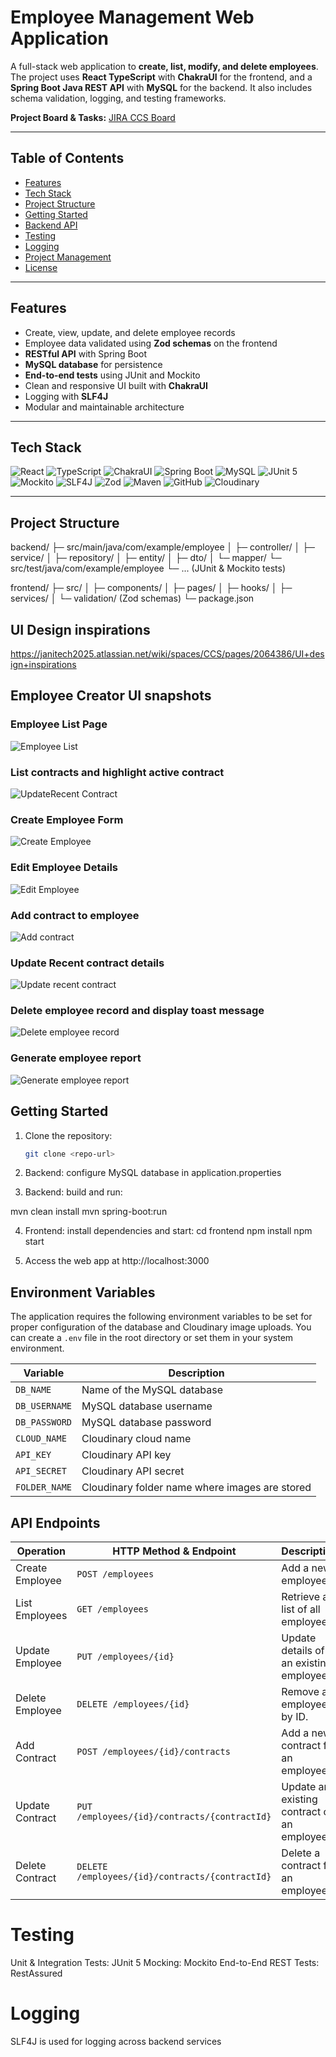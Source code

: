 # Employee Management Web Application

A full-stack web application to **create, list, modify, and delete employees**. The project uses **React TypeScript** with **ChakraUI** for the frontend, and a **Spring Boot Java REST API** with **MySQL** for the backend. It also includes schema validation, logging, and testing frameworks.

**Project Board & Tasks:** [JIRA CCS Board](https://janitech2025.atlassian.net/jira/software/projects/CCS/boards/1)

---

## Table of Contents

- [Features](#features)
- [Tech Stack](#tech-stack)
- [Project Structure](#project-structure)
- [Getting Started](#getting-started)
- [Backend API](#backend-api)
- [Testing](#testing)
- [Logging](#logging)
- [Project Management](#project-management)
- [License](#license)

---

## Features

- Create, view, update, and delete employee records
- Employee data validated using **Zod schemas** on the frontend
- **RESTful API** with Spring Boot
- **MySQL database** for persistence
- **End-to-end tests** using JUnit and Mockito
- Clean and responsive UI built with **ChakraUI**
- Logging with **SLF4J**
- Modular and maintainable architecture

---

## Tech Stack

![React](https://img.shields.io/badge/React-61DAFB?style=for-the-badge&logo=react&logoColor=black)
![TypeScript](https://img.shields.io/badge/TypeScript-3178C6?style=for-the-badge&logo=typescript&logoColor=white)
![ChakraUI](https://img.shields.io/badge/ChakraUI-319795?style=for-the-badge&logo=chakra-ui&logoColor=white)
![Spring Boot](https://img.shields.io/badge/Spring%20Boot-6DB33F?style=for-the-badge&logo=spring&logoColor=white)
![MySQL](https://img.shields.io/badge/MySQL-4479A1?style=for-the-badge&logo=mysql&logoColor=white)
![JUnit 5](https://img.shields.io/badge/JUnit_5-25A162?style=for-the-badge&logo=junit5&logoColor=white)
![Mockito](https://img.shields.io/badge/Mockito-00C853?style=for-the-badge&logo=mockito&logoColor=white)
![SLF4J](https://img.shields.io/badge/SLF4J-6DB33F?style=for-the-badge)
![Zod](https://img.shields.io/badge/Zod-6C63FF?style=for-the-badge)
![Maven](https://img.shields.io/badge/Maven-C71A36?style=for-the-badge&logo=apache-maven&logoColor=white)
![GitHub](https://img.shields.io/badge/GitHub-181717?style=for-the-badge&logo=github&logoColor=white)
![Cloudinary](https://img.shields.io/badge/Cloudinary-FF5C00?style=for-the-badge&logo=cloudinary&logoColor=white)

---

## Project Structure

backend/
├─ src/main/java/com/example/employee
│ ├─ controller/
│ ├─ service/
│ ├─ repository/
│ ├─ entity/
│ ├─ dto/
│ └─ mapper/
└─ src/test/java/com/example/employee
└─ ... (JUnit & Mockito tests)

frontend/
├─ src/
│ ├─ components/
│ ├─ pages/
│ ├─ hooks/
│ ├─ services/
│ └─ validation/ (Zod schemas)
└─ package.json

## UI Design inspirations

https://janitech2025.atlassian.net/wiki/spaces/CCS/pages/2064386/UI+design+inspirations

## Employee Creator UI snapshots

### Employee List Page

![Employee List](images/main.png)

### List contracts and highlight active contract

![UpdateRecent Contract](images/UpdateRecentContract.png)

### Create Employee Form

![Create Employee](images/CreateEmployee.png)

### Edit Employee Details

![Edit Employee](images/UpdateEmployeeDetails.png)

### Add contract to employee

![Add contract](images/AddContracttoEmployee.png)

### Update Recent contract details

![Update recent contract](images/UpdateRecentContract.png)

### Delete employee record and display toast message

![Delete employee record](images/DeleteEmployeeToastMsg.png)

### Generate employee report

![Generate employee report](images/GenerateReportDropDown.png)

## Getting Started

1. Clone the repository:

   ```bash
   git clone <repo-url>

   ```

2. Backend: configure MySQL database in application.properties

3. Backend: build and run:

mvn clean install
mvn spring-boot:run

4. Frontend: install dependencies and start:
   cd frontend
   npm install
   npm start

5. Access the web app at http://localhost:3000

## Environment Variables

The application requires the following environment variables to be set for proper configuration of the database and Cloudinary image uploads. You can create a `.env` file in the root directory or set them in your system environment.

| Variable      | Description                                    |
| ------------- | ---------------------------------------------- |
| `DB_NAME`     | Name of the MySQL database                     |
| `DB_USERNAME` | MySQL database username                        |
| `DB_PASSWORD` | MySQL database password                        |
| `CLOUD_NAME`  | Cloudinary cloud name                          |
| `API_KEY`     | Cloudinary API key                             |
| `API_SECRET`  | Cloudinary API secret                          |
| `FOLDER_NAME` | Cloudinary folder name where images are stored |

## API Endpoints

| Operation       | HTTP Method & Endpoint                          | Description                                 |
| --------------- | ----------------------------------------------- | ------------------------------------------- |
| Create Employee | `POST /employees`                               | Add a new employee.                         |
| List Employees  | `GET /employees`                                | Retrieve a list of all employees.           |
| Update Employee | `PUT /employees/{id}`                           | Update details of an existing employee.     |
| Delete Employee | `DELETE /employees/{id}`                        | Remove an employee by ID.                   |
| Add Contract    | `POST /employees/{id}/contracts`                | Add a new contract for an employee.         |
| Update Contract | `PUT /employees/{id}/contracts/{contractId}`    | Update an existing contract of an employee. |
| Delete Contract | `DELETE /employees/{id}/contracts/{contractId}` | Delete a contract for an employee.          |

# Testing

Unit & Integration Tests: JUnit 5
Mocking: Mockito
End-to-End REST Tests: RestAssured

# Logging

SLF4J is used for logging across backend services
